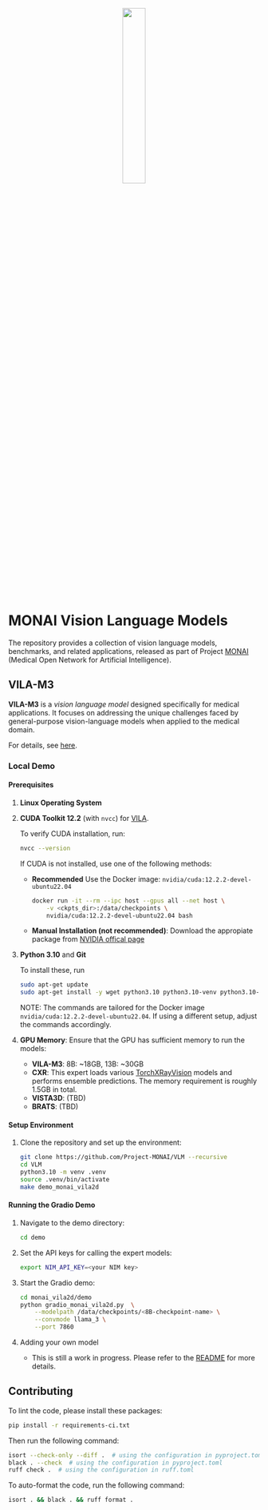 <p align="center">
  <img src="https://raw.githubusercontent.com/Project-MONAI/MONAI/dev/docs/images/MONAI-logo-color.png" width="30%"/>
</p>

# MONAI Vision Language Models
The repository provides a collection of vision language models, benchmarks, and related applications, released as part of Project [MONAI](https://monai.io) (Medical Open Network for Artificial Intelligence).

## VILA-M3

**VILA-M3** is a *vision language model* designed specifically for medical applications. 
It focuses on addressing the unique challenges faced by general-purpose vision-language models when applied to the medical domain.

For details, see [here](./monai_vila2d/README.md).


### Local Demo

#### Prerequisites

1. **Linux Operating System**

1. **CUDA Toolkit 12.2** (with `nvcc`) for [VILA](https://github.com/NVlabs/VILA).

    To verify CUDA installation, run:
    ```bash
    nvcc --version
    ```
    If CUDA is not installed, use one of the following methods:
    - **Recommended** Use the Docker image: `nvidia/cuda:12.2.2-devel-ubuntu22.04`
        ```bash
        docker run -it --rm --ipc host --gpus all --net host \
            -v <ckpts_dir>:/data/checkpoints \
            nvidia/cuda:12.2.2-devel-ubuntu22.04 bash
        ```
    - **Manual Installation (not recommended)**: Download the appropiate package from [NVIDIA offical page](https://developer.nvidia.com/cuda-12-2-2-download-archive)

1. **Python 3.10** and **Git**
    
    To install these, run
    ```bash
    sudo apt-get update
    sudo apt-get install -y wget python3.10 python3.10-venv python3.10-dev git
    ```
    NOTE: The commands are tailored for the Docker image `nvidia/cuda:12.2.2-devel-ubuntu22.04`. If using a different setup, adjust the commands accordingly.

1. **GPU Memory**: Ensure that the GPU has sufficient memory to run the models:
    - **VILA-M3**: 8B: ~18GB, 13B: ~30GB
    - **CXR**: This expert loads various [TorchXRayVision](https://github.com/mlmed/torchxrayvision) models and performs ensemble predictions. The memory requirement is roughly 1.5GB in total.
    - **VISTA3D**: (TBD)
    - **BRATS**: (TBD)

#### Setup Environment

1. Clone the repository and set up the environment:
    ```bash
    git clone https://github.com/Project-MONAI/VLM --recursive
    cd VLM
    python3.10 -m venv .venv
    source .venv/bin/activate
    make demo_monai_vila2d
    ```

#### Running the Gradio Demo

1. Navigate to the demo directory:
    ```bash
    cd demo
    ```

1. Set the API keys for calling the expert models:
    ```bash
    export NIM_API_KEY=<your NIM key>
    ```

1. Start the Gradio demo:
    ```bash
    cd monai_vila2d/demo
    python gradio_monai_vila2d.py  \
        --modelpath /data/checkpoints/<8B-checkpoint-name> \
        --convmode llama_3 \
        --port 7860
    ```

1. Adding your own model
    - This is still a work in progress. Please refer to the [README](./monai_vila2d/demo/experts/README.md) for more details.

## Contributing

To lint the code, please install these packages:

```bash
pip install -r requirements-ci.txt
```

Then run the following command:

```bash
isort --check-only --diff .  # using the configuration in pyproject.toml
black . --check  # using the configuration in pyproject.toml
ruff check .  # using the configuration in ruff.toml
```

To auto-format the code, run the following command:

```bash
isort . && black . && ruff format .
```
